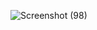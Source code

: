 ![Screenshot (98)](https://user-images.githubusercontent.com/86656870/184315004-646b08f9-c094-4338-ad97-23d7b4aedccc.png)
